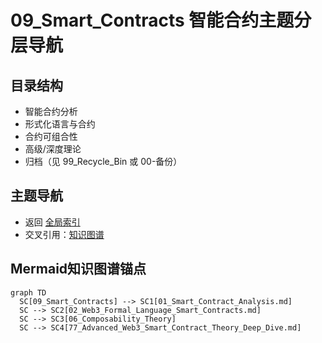 # 09_Smart_Contracts 智能合约主题分层导航

## 目录结构

- 智能合约分析
- 形式化语言与合约
- 合约可组合性
- 高级/深度理论
- 归档（见 99_Recycle_Bin 或 00-备份）

## 主题导航

- 返回 [全局索引](../00_Index_and_Classification.md)
- 交叉引用：[知识图谱](../00_Knowledge_Graph.md)

## Mermaid知识图谱锚点

```mermaid
graph TD
  SC[09_Smart_Contracts] --> SC1[01_Smart_Contract_Analysis.md]
  SC --> SC2[02_Web3_Formal_Language_Smart_Contracts.md]
  SC --> SC3[06_Composability_Theory]
  SC --> SC4[77_Advanced_Web3_Smart_Contract_Theory_Deep_Dive.md]
```
